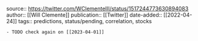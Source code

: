 source:: https://twitter.com/WClementeIII/status/1517244773630894083
author:: [[Will Clemente]]
publication:: [[Twitter]]
date-added:: [[2022-04-24]]
tags:: predictions, status/pending, correlation, stocks

	- TODO check again on [[2023-04-01]]